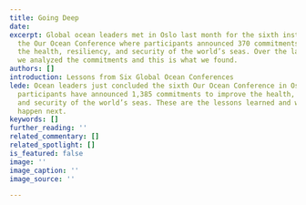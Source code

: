 ```yaml
---
title: Going Deep
date: 
excerpt: Global ocean leaders met in Oslo last month for the sixth installment of
  the Our Ocean Conference where participants announced 370 commitments to improve
  the health, resiliency, and security of the world’s seas. Over the last few months,
  we analyzed the commitments and this is what we found.
authors: []
introduction: Lessons from Six Global Ocean Conferences
lede: Ocean leaders just concluded the sixth Our Ocean Conference in Oslo. Since 2014,
  participants have announced 1,385 commitments to improve the health, resiliency,
  and security of the world’s seas. These are the lessons learned and what needs to
  happen next.
keywords: []
further_reading: ''
related_commentary: []
related_spotlight: []
is_featured: false
image: ''
image_caption: ''
image_source: ''

---
```

